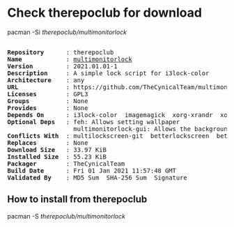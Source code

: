 # Check therepoclub for download

        
pacman -Si *therepoclub/multimonitorlock*

<div class="highlight"><pre class="highlight"><text>
<b>Repository</b>      : therepoclub
<b>Name</b>            : <a href='../../x86_64/multimonitorlock-2021.01.01-1-any.pkg.tar.zst'>multimonitorlock</a>
<b>Version</b>         : 2021.01.01-1
<b>Description</b>     : A simple lock script for i3lock-color
<b>Architecture</b>    : any
<b>URL</b>             : https://github.com/TheCynicalTeam/multimonitorlock
<b>Licenses</b>        : GPL3
<b>Groups</b>          : None
<b>Provides</b>        : None
<b>Depends On</b>      : i3lock-color  imagemagick  xorg-xrandr  xorg-xdpyinfo  bc
<b>Optional Deps</b>   : feh: Allows setting wallpaper
                  multimonitorlock-gui: Allows the background to be changed
<b>Conflicts With</b>  : multilockscreen-git  betterlockscreen  betterlockscreen-git
<b>Replaces</b>        : None
<b>Download Size</b>   : 33.97 KiB
<b>Installed Size</b>  : 55.23 KiB
<b>Packager</b>        : TheCynicalTeam <wayne6324@gmail.com>
<b>Build Date</b>      : Fri 01 Jan 2021 11:57:48 GMT
<b>Validated By</b>    : MD5 Sum  SHA-256 Sum  Signature
</text></pre></div>

## How to install from therepoclub

        
pacman -S *therepoclub/multimonitorlock*
